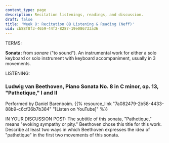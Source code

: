 ```yaml
---
content_type: page
description: Recitation listenings, readings, and discussion.
draft: false
title: 'Week 8: Recitation 8B Listening & Reading (Neff)'
uid: cb88f8f3-4659-44f2-8287-19e086733a36
---
```

TERMS:

**Sonata:** from *sonare* ("to sound"). An instrumental work for either a solo keyboard or solo instrument with keyboard accompaniment, usually in 3 movements.

LISTENING:

### Ludwig van Beethoven, Piano Sonata No. 8 in C minor, op. 13, "Pathetique," I and II

Performed by Daniel Barenboim. {{% resource_link "7a082479-2b58-4433-88b9-c6cf36b7b384" "[Listen on YouTube]" %}}

IN YOUR DISCUSSION POST: The subtitle of this sonata, "Pathetique," means "evoking sympathy or pity." Beethoven chose this title for this work. Describe at least two ways in which Beethoven expresses the idea of "pathetique" in the first two movements of this sonata.